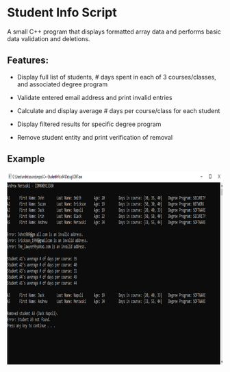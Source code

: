 # Student Info Script

A small C++ program that displays formatted array data and performs basic data validation and deletions.

## Features:

* Display full list of students, # days spent in each of 3 courses/classes, and associated degree program

* Validate entered email address and print invalid entries

* Calculate and display average # days per course/class for each student

* Display filtered results for specific degree program 

* Remove student entity and print verification of removal

## Example

<img src="screenshots/sample_output.png" width="900" height="450" />
